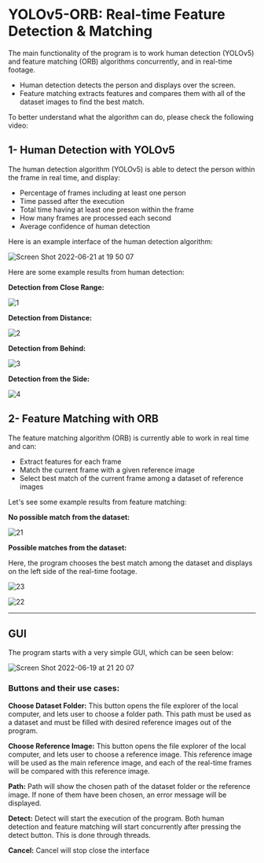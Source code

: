 # YOLOv5-ORB: Real-time Feature Detection & Matching

The main functionality of the program is to work human detection (YOLOv5) and feature matching (ORB) algorithms concurrently, and in real-time footage. 
- Human detection detects the person and displays over the screen.
- Feature matching extracts features and compares them with all of the dataset images to find the best match.

To better understand what the algorithm can do, please check the following video:

## 1- Human Detection with YOLOv5

The human detection algorithm (YOLOv5) is able to detect the person within the frame in real time, and display:
- Percentage of frames including at least one person
- Time passed after the execution
- Total time having at least one preson within the frame
- How many frames are processed each second
- Average confidence of human detection

Here is an example interface of the human detection algorithm:
 
![Screen Shot 2022-06-21 at 19 50 07](https://user-images.githubusercontent.com/51164676/174854878-793ea0fb-904d-4a59-bc7f-93f523b9c5d4.png)

Here are some example results from human detection:

**Detection from Close Range:**

![1](https://user-images.githubusercontent.com/51164676/175028068-8c2b4477-cd6c-4a0c-bac7-b08fca1b50ae.JPG)

**Detection from Distance:**

![2](https://user-images.githubusercontent.com/51164676/175028045-9f58a8ea-ee68-41dd-8852-fef278fe7fa8.JPG)

**Detection from Behind:**

![3](https://user-images.githubusercontent.com/51164676/175027981-257f62e8-8a78-41f2-95aa-c4e9c352c1dd.JPG)

**Detection from the Side:**

![4](https://user-images.githubusercontent.com/51164676/175028010-9ce13382-e473-4aa6-84e1-23bf26b715f8.JPG)

## 2- Feature Matching with ORB

The feature matching algorithm (ORB) is currently able to work in real time and can:
- Extract features for each frame
- Match the current frame with a given reference image
- Select best match of the current frame among a dataset of reference images

Let's see some example results from feature matching:

**No possible match from the dataset:**

![21](https://user-images.githubusercontent.com/51164676/175026836-eb23b831-a63f-45b6-b599-83959cf08de0.JPG)


**Possible matches from the dataset:**

Here, the program chooses the best match among the dataset and displays on the left side of the real-time footage.

![23](https://user-images.githubusercontent.com/51164676/175026346-99e10792-a001-4701-84ca-41b0f6821bf0.JPG)

![22](https://user-images.githubusercontent.com/51164676/175026848-223e1a70-b335-4ad8-80dc-eb9a346ce9ee.JPG)


-----------------------------------------------------------------------------------------------------------------------------------------------------------------------

## GUI

The program starts with a very simple GUI, which can be seen below:

![Screen Shot 2022-06-19 at 21 20 07](https://user-images.githubusercontent.com/51164676/174855725-8abdd8ea-d142-4dd2-915b-0a1cad9ba111.png)

### **Buttons and their use cases:**

**Choose Dataset Folder:**
This button opens the file explorer of the local computer, and lets user to choose a folder path. This path must be used as a dataset and must be filled with desired reference images out of the program. 

**Choose Reference Image:**
This button opens the file explorer of the local computer, and lets user to choose a reference image. This reference image will be used as the main reference image, and each of the real-time frames will be compared with this reference image.

**Path:**
Path will show the chosen path of the dataset folder or the reference image. If none of them have been chosen, an error message will be displayed. 

**Detect:**
Detect will start the execution of the program. Both human detection and feature matching will start concurrently after pressing the detect button. This is done through threads. 

**Cancel:**
Cancel will stop close the interface
